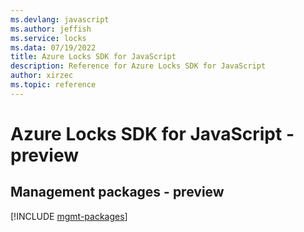 ```yaml
---
ms.devlang: javascript
ms.author: jeffish
ms.service: locks
ms.data: 07/19/2022
title: Azure Locks SDK for JavaScript
description: Reference for Azure Locks SDK for JavaScript
author: xirzec
ms.topic: reference
---
```

# Azure Locks SDK for JavaScript - preview

## Management packages - preview
[!INCLUDE [mgmt-packages](locks-mgmt-index.md)]
